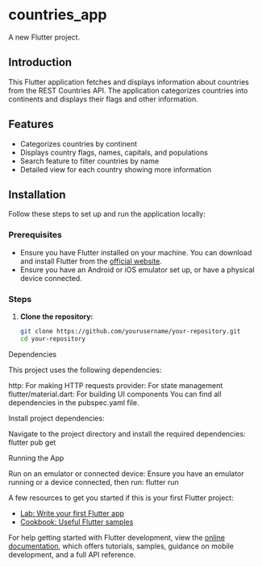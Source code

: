 # countries_app

A new Flutter project.

## Introduction

This Flutter application fetches and displays information about countries from the REST Countries API. The application categorizes countries into continents and displays their flags and other information.

## Features

- Categorizes countries by continent
- Displays country flags, names, capitals, and populations
- Search feature to filter countries by name
- Detailed view for each country showing more information

## Installation

Follow these steps to set up and run the application locally:

### Prerequisites

- Ensure you have Flutter installed on your machine. You can download and install Flutter from the [official website](https://flutter.dev/docs/get-started/install).
- Ensure you have an Android or iOS emulator set up, or have a physical device connected.

### Steps
1. **Clone the repository:**
   ```bash
   git clone https://github.com/yourusername/your-repository.git
   cd your-repository

Dependencies

This project uses the following dependencies:

http: For making HTTP requests
provider: For state management
flutter/material.dart: For building UI components
You can find all dependencies in the pubspec.yaml file.

Install project dependencies:

Navigate to the project directory and install the required dependencies:
flutter pub get

Running the App

Run on an emulator or connected device:
Ensure you have an emulator running or a device connected, then run:
flutter run

A few resources to get you started if this is your first Flutter project:

- [Lab: Write your first Flutter app](https://docs.flutter.dev/get-started/codelab)
- [Cookbook: Useful Flutter samples](https://docs.flutter.dev/cookbook)

For help getting started with Flutter development, view the
[online documentation](https://docs.flutter.dev/), which offers tutorials,
samples, guidance on mobile development, and a full API reference.
